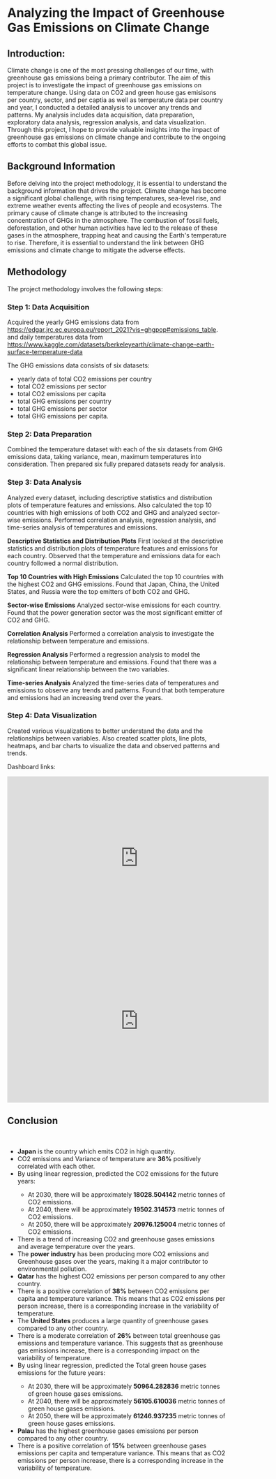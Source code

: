 # Analyzing the Impact of Greenhouse Gas Emissions on Climate Change

## Introduction:
Climate change is one of the most pressing challenges of our time, with greenhouse gas emissions being a primary contributor. The aim of this project is to investigate the impact of greenhouse gas emissions on temperature change. Using data on CO2 and green house gas emisisons per country, sector, and per captia as well as temperature data per country and year, I conducted a detailed analysis to uncover any trends and patterns. My analysis includes data acquisition, data preparation, exploratory data analysis, regression analysis, and data visualization. Through this project, I hope to provide valuable insights into the impact of greenhouse gas emissions on climate change and contribute to the ongoing efforts to combat this global issue.

## Background Information
Before delving into the project methodology, it is essential to understand the background information that drives the project. Climate change has become a significant global challenge, with rising temperatures, sea-level rise, and extreme weather events affecting the lives of people and ecosystems. The primary cause of climate change is attributed to the increasing concentration of GHGs in the atmosphere. The combustion of fossil fuels, deforestation, and other human activities have led to the release of these gases in the atmosphere, trapping heat and causing the Earth's temperature to rise. Therefore, it is essential to understand the link between GHG emissions and climate change to mitigate the adverse effects.

## Methodology
The project methodology involves the following steps:

### Step 1: Data Acquisition
Acquired the yearly GHG emissions data from https://edgar.jrc.ec.europa.eu/report_2021?vis=ghgpop#emissions_table.
and daily temperatures data from https://www.kaggle.com/datasets/berkeleyearth/climate-change-earth-surface-temperature-data

The GHG emissions data consists of six datasets: 
<ul>
    <li>yearly data of total CO2 emissions per country</li>
    <li>total CO2 emissions per sector</li>
    <li>total CO2 emissions per capita</li>
    <li>total GHG emissions per country</li>
    <li>total GHG emissions per sector</li>
    <li>total GHG emissions per capita.</li>
</ul>


### Step 2: Data Preparation
Combined the temperature dataset with each of the six datasets from GHG emissions data, taking variance, mean, maximum temperatures into consideration. Then prepared six fully prepared datasets ready for analysis.

### Step 3: Data Analysis
Analyzed every dataset, including descriptive statistics and distribution plots of temperature features and emissions. Also calculated the top 10 countries with high emissions of both CO2 and GHG and analyzed sector-wise emissions. Performed correlation analysis, regression analysis, and time-series analysis of temperatures and emissions.

**Descriptive Statistics and Distribution Plots**
First looked at the descriptive statistics and distribution plots of temperature features and emissions for each country. Observed that the temperature and emissions data for each country followed a normal distribution.

**Top 10 Countries with High Emissions**
Calculated the top 10 countries with the highest CO2 and GHG emissions. Found that Japan, China, the United States, and Russia were the top emitters of both CO2 and GHG.

**Sector-wise Emissions**
Analyzed sector-wise emissions for each country. Found that the power generation sector was the most significant emitter of CO2 and GHG.

**Correlation Analysis**
Performed a correlation analysis to investigate the relationship between temperature and emissions.

**Regression Analysis**
Performed a regression analysis to model the relationship between temperature and emissions. Found that there was a significant linear relationship between the two variables.

**Time-series Analysis**
Analyzed the time-series data of temperatures and emissions to observe any trends and patterns. Found that both temperature and emissions had an increasing trend over the years.

### Step 4: Data Visualization
Created various visualizations to better understand the data and the relationships between variables. Also created scatter plots, line plots, heatmaps, and bar charts to visualize the data and observed patterns and trends.


Dashboard links:
<div><iframe title="co2_report" width="600" height="373.5" src="https://app.powerbi.com/view?r=eyJrIjoiNmYzYjEyM2EtMWNiYS00M2ExLTliNzItZWI1MzkzOTQ0MGFjIiwidCI6IjA0ODI4NGUzLTljYjYtNGE3ZC1iMjU0LTA3ZDQ3N2Y4YzgzMiJ9" frameborder="0" allowFullScreen="true"></iframe></div>

<iframe title="Report Section" width="600" height="373.5" src="https://app.powerbi.com/view?r=eyJrIjoiOWUwNzNiYTMtZWNjOS00M2JjLTllM2YtZTdhMWE4Yzg1MzRhIiwidCI6IjA0ODI4NGUzLTljYjYtNGE3ZC1iMjU0LTA3ZDQ3N2Y4YzgzMiJ9" frameborder="0" allowFullScreen="true"></iframe>

## Conclusion
<br>

<ul>
    <li><strong>Japan</strong> is the country which emits CO2 in high quantity.</li> 
    
<li>CO2 emissions and Variance of temperature are <strong>36%</strong> positively correlated with each other.</li>
    
<li>By using linear regression, predicted the CO2 emissions for the future years:</li>
<ul>
    
<li>At 2030, there will be approximately <strong>18028.504142</strong> metric tonnes of CO2 emissions.</li>
<li>At 2040, there will be approximately <strong>19502.314573</strong> metric tonnes of CO2 emissions.</li>
<li>At 2050, there will be approximately <strong>20976.125004</strong> metric tonnes of CO2 emissions.</li>
</ul>
<li>There is a trend of increasing CO2 and greenhouse gases emissions and average temperature over the years.</li>


<li>The <strong>power industry</strong> has been producing more CO2 emissions and Greenhouse gases over the years, making it a major contributor to environmental pollution.</li>

<li><strong>Qatar</strong> has the highest CO2 emissions per person compared to any other country.</li>


<li>There is a positive correlation of <strong>38%</strong> between CO2 emissions per capita and temperature variance. This means that as CO2 emissions per person increase, there is a corresponding increase in the variability of temperature.</li>


<li>The <strong>United States</strong> produces a large quantity of greenhouse gases compared to any other country.</li>

<li>There is a moderate correlation of <strong>26%</strong> between total greenhouse gas emissions and temperature variance. This suggests that as greenhouse gas emissions increase, there is a corresponding impact on the variability of temperature.</li>

<li>By using linear regression, predicted the Total green house gases emissions for the future years:</li>
<ul>
<li>At 2030, there will be approximately <strong>50964.282836</strong> metric tonnes of green house gases emissions.</li>
<li>At 2040, there will be approximately <strong>56105.610036</strong> metric tonnes of green house gases emissions.</li>
<li>At 2050, there will be approximately <strong>61246.937235</strong> metric tonnes of green house gases emissions.</li>
    </ul>
<li><strong>Palau</strong> has the highest greenhouse gases emissions per person compared to any other country.</li>

<li>There is a positive correlation of <strong>15%</strong> between greenhouse gases emissions per capita and temperature variance. This means that as CO2 emissions per person increase, there is a corresponding increase in the variability of temperature.</li>


</ul>



